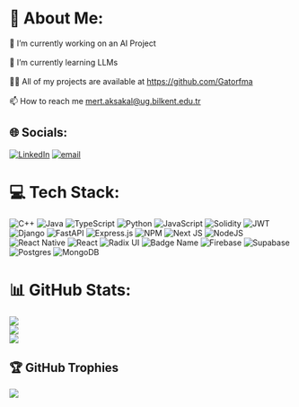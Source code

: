 # 💫 About Me:
🔭 I’m currently working on an AI Project<br><br>🌱 I’m currently learning LLMs<br><br>👨‍💻 All of my projects are available at https://github.com/Gatorfma<br><br>📫 How to reach me mert.aksakal@ug.bilkent.edu.tr


## 🌐 Socials:
[![LinkedIn](https://img.shields.io/badge/LinkedIn-%230077B5.svg?logo=linkedin&logoColor=white)](https://linkedin.com/in/https://www.linkedin.com/in/furkan-mert-aksakal-7810a520a/) [![email](https://img.shields.io/badge/Email-D14836?logo=gmail&logoColor=white)](mailto:mert.aksakal@ug.bilkent.edu.tr) 

# 💻 Tech Stack:
![C++](https://img.shields.io/badge/c++-%2300599C.svg?style=flat-square&logo=c%2B%2B&logoColor=white) ![Java](https://img.shields.io/badge/java-%23ED8B00.svg?style=flat-square&logo=openjdk&logoColor=white) ![TypeScript](https://img.shields.io/badge/typescript-%23007ACC.svg?style=flat-square&logo=typescript&logoColor=white) ![Python](https://img.shields.io/badge/python-3670A0?style=flat-square&logo=python&logoColor=ffdd54) ![JavaScript](https://img.shields.io/badge/javascript-%23323330.svg?style=flat-square&logo=javascript&logoColor=%23F7DF1E) ![Solidity](https://img.shields.io/badge/Solidity-%23363636.svg?style=flat-square&logo=solidity&logoColor=white) ![JWT](https://img.shields.io/badge/JWT-black?style=flat-square&logo=JSON%20web%20tokens) ![Django](https://img.shields.io/badge/django-%23092E20.svg?style=flat-square&logo=django&logoColor=white) ![FastAPI](https://img.shields.io/badge/FastAPI-005571?style=flat-square&logo=fastapi) ![Express.js](https://img.shields.io/badge/express.js-%23404d59.svg?style=flat-square&logo=express&logoColor=%2361DAFB) ![NPM](https://img.shields.io/badge/NPM-%23CB3837.svg?style=flat-square&logo=npm&logoColor=white) ![Next JS](https://img.shields.io/badge/Next-black?style=flat-square&logo=next.js&logoColor=white) ![NodeJS](https://img.shields.io/badge/node.js-6DA55F?style=flat-square&logo=node.js&logoColor=white) ![React Native](https://img.shields.io/badge/react_native-%2320232a.svg?style=flat-square&logo=react&logoColor=%2361DAFB) ![React](https://img.shields.io/badge/react-%2320232a.svg?style=flat-square&logo=react&logoColor=%2361DAFB) ![Radix UI](https://img.shields.io/badge/radix%20ui-161618.svg?style=flat-square&logo=radix-ui&logoColor=white) ![Badge Name](https://img.shields.io/badge/tRPC-%232596BE.svg?style=flat-square&logo=tRPC&logoColor=white) ![Firebase](https://img.shields.io/badge/firebase-a08021?style=flat-square&logo=firebase&logoColor=ffcd34) ![Supabase](https://img.shields.io/badge/Supabase-3ECF8E?style=flat-square&logo=supabase&logoColor=white) ![Postgres](https://img.shields.io/badge/postgres-%23316192.svg?style=flat-square&logo=postgresql&logoColor=white) ![MongoDB](https://img.shields.io/badge/MongoDB-%234ea94b.svg?style=flat-square&logo=mongodb&logoColor=white)
# 📊 GitHub Stats:
![](https://github-readme-stats.vercel.app/api?username=Gatorfma&theme=onedark&hide_border=false&include_all_commits=true&count_private=true)<br/>
![](https://nirzak-streak-stats.vercel.app/?user=Gatorfma&theme=onedark&hide_border=false)<br/>
![](https://github-readme-stats.vercel.app/api/top-langs/?username=Gatorfma&theme=onedark&hide_border=false&include_all_commits=true&count_private=true&layout=compact)

## 🏆 GitHub Trophies
![](https://github-profile-trophy.vercel.app/?username=Gatorfma&theme=aura&no-frame=false&no-bg=false&margin-w=4)

<!-- Proudly created with GPRM ( https://gprm.itsvg.in ) -->
